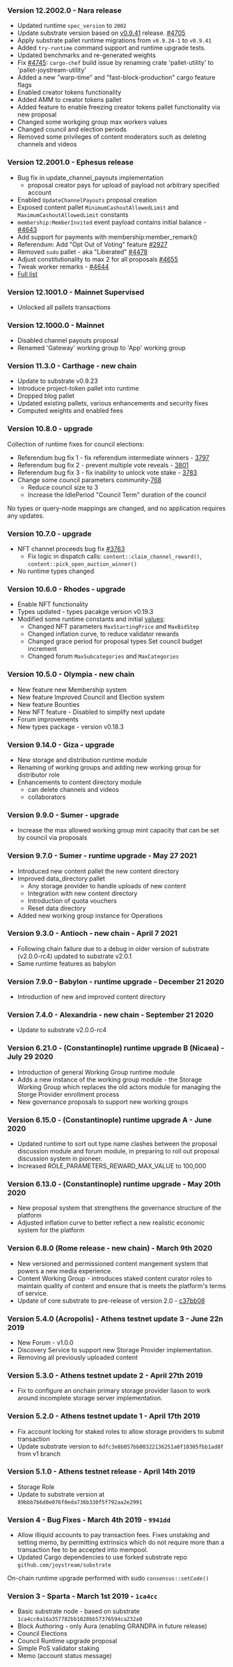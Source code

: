 ### Version 12.2002.0 - Nara release
  - Updated runtime `spec_version` to `2002`
  - Update substrate version based on [v0.9.41](https://github.com/paritytech/substrate/tree/polkadot-v0.9.41) release. [#4705](https://github.com/Joystream/joystream/pull/4705)
  - Apply substrate pallet runtime migrations from `v0.9.24-1` to `v0.9.41`
  - Added `try-runtime` command support and runtime upgrade tests.
  - Updated benchmarks and re-generated weights
  - Fix [#4745](https://github.com/Joystream/joystream/issues/4745): `cargo-chef` build issue by renaming crate 'pallet-utility' to 'pallet-joystream-utility'
  - Added a new "warp-time" and "fast-block-production" cargo feature flags
  - Enabled creator tokens functionality
  - Added AMM to creator tokens pallet
  - Added feature to enable freezing creator tokens pallet functionality via new proposal
  - Changed some workging group max workers values
  - Changed council and election periods
  - Removed some privileges of content moderators such as deleting channels and videos

### Version 12.2001.0 - Ephesus release
  - Bug fix in update_channel_payouts implementation
    - proposal creator pays for upload of payload not arbitrary specified account
  - Enabled `UpdateChannelPayouts` proposal creation
  - Exposed content pallet `MinimumCashoutAllowedLimit` and `MaximumCashoutAllowedLimit` constants
  - `membership:MemberInvited` event payload contains initial balance - [#4643](https://github.com/Joystream/joystream/issues/4643)
  - Add support for payments with membership:member_remark()
  - Referendum: Add "Opt Out of Voting" feature [#2927](https://github.com/Joystream/joystream/issues/2927)
  - Removed `sudo` pallet - aka "Liberated" [#4478](https://github.com/Joystream/joystream/pull/4478)
  - Adjust constitutionality to max 2 for all proposals [#4655](https://github.com/Joystream/joystream/issues/4655#issuecomment-1443238442)
  - Tweak worker remarks - [#4644](https://github.com/Joystream/joystream/pull/4644)
  - [Full list](https://github.com/Joystream/joystream/issues/4563)

### Version 12.1001.0 - Mainnet Supervised
  - Unlocked all pallets transactions

### Version 12.1000.0 - Mainnet
  - Disabled channel payouts proposal
  - Renamed 'Gateway' working group to 'App' working group

### Version 11.3.0 - Carthage - new chain
  - Update to substrate v0.9.23
  - Introduce project-token pallet into runtime
  - Dropped blog pallet
  - Updated existing pallets, various enhancements and security fixes
  - Computed weights and enabled fees

### Version 10.8.0 - upgrade
Collection of runtime fixes for council elections:
  - Referendum bug fix 1 - fix referendum intermediate winners - [3797](https://github.com/Joystream/joystream/pull/3797)
  - Referendum bug fix 2 - prevent multiple vote reveals - [3801](https://github.com/Joystream/joystream/pull/3801)
  - Referendum bug fix 3 - fix inability to unlock vote stake - [3783](https://github.com/Joystream/joystream/pull/3783)
- Change some council parameters community-[768](https://github.com/Joystream/community-repo/issues/768)
  - Reduce council size to 3
  - Increase the IdlePeriod "Council Term" duration of the council

No types or query-node mappings are changed, and no application requires any updates.

### Version 10.7.0 - upgrade
- NFT channel proceeds bug fix [#3763](https://github.com/Joystream/joystream/pull/3763)
  - Fix logic in dispatch calls: `content::claim_channel_reward()`, `content::pick_open_auction_winner()`
- No runtime types changed

### Version 10.6.0 - Rhodes - upgrade
- Enable NFT functionality
- Types updated - types pacakge version v0.19.3
- Modified some runtime constants and initial [values](https://github.com/Joystream/joystream/pull/3678):
  - Changed NFT parameters `MaxStartingPrice` and `MaxBidStep`
  - Changed inflation curve, to reduce validator rewards
  - Changed grace period for proposal types Set council budget increment
  - Changed forum `MaxSubcategories` and `MaxCategories`

### Version 10.5.0 - Olympia - new chain
- New feature new Membership system
- New feature Improved Council and Election system
- New feature Bounties
- New NFT feature - Disabled to simplify next update
- Forum improvements
- New types package - version v0.18.3

### Version 9.14.0 - Giza - upgrade
- New storage and distribution runtime module
- Renaming of working groups and adding new working group for distributor role
- Enhancements to content directory module
  - can delete channels and videos
  - collaborators

### Version 9.9.0 - Sumer - upgrade
- Increase the max allowed working group mint capacity that can be set by council via proposals

### Version 9.7.0 - Sumer - runtime upgrade - May 27 2021
- Introduced new content pallet the new content directory
- Improved data_directory pallet
  - Any storage provider to handle uploads of new content
  - Integration with new content directory
  - Introduction of quota vouchers
  - Reset data directory
- Added new working group instance for Operations

### Version 9.3.0 - Antioch - new chain - April 7 2021
- Following chain failure due to a debug in older version of substrate (v2.0.0-rc4) updated to substrate v2.0.1
- Same runtime features as babylon

### Version 7.9.0 - Babylon - runtime upgrade - December 21 2020
- Introduction of new and improved content directory

### Version 7.4.0 - Alexandria - new chain - September 21 2020
- Update to substrate v2.0.0-rc4

### Version 6.21.0 - (Constantinople) runtime upgrade B (Nicaea) - July 29 2020

- Introduction of general Working Group runtime module
- Adds a new instance of the working group module - the Storage Working Group which
  replaces the old actors module for managing the Storge Provider enrollment process
- New governance proposals to support new working groups

### Version 6.15.0 - (Constantinople) runtime upgrade A - June 2020

- Updated runtime to sort out type name clashes between the proposal discussion module
  and forum module, in preparing to roll out proposal discussion system in pioneer.
- Increased ROLE_PARAMETERS_REWARD_MAX_VALUE to 100,000

### Version 6.13.0 - (Constantinople) runtime upgrade - May 20th 2020

- New proposal system that strengthens the governance structure of the platform
- Adjusted inflation curve to better reflect a new realistic economic system for the platform

### Version 6.8.0 (Rome release - new chain) - March 9th 2020

- New versioned and permissioned content mangement system that powers a new media experience.
- Content Working Group - introduces staked content curator roles to maintain quality of content and ensure that is meets the platform's terms of service.
- Update of core substrate to pre-release of version 2.0 - [c37bb08](https://github.com/paritytech/substrate/commit/c37bb08535c49a12320af7facfd555ce05cce2e8)

### Version 5.4.0 (Acropolis) - Athens testnet update 3 - June 22n 2019

- New Forum - v1.0.0
- Discovery Service to support new Storage Provider implementation.
- Removing all previously uploaded content

### Version 5.3.0 - Athens testnet update 2 - April 27th 2019

- Fix to configure an onchain primary storage provider liason to work around incomplete storage server implementation.

### Version 5.2.0 - Athens testnet update 1 - April 17th 2019

- Fix account locking for staked roles to allow storage providers to submit transaction
- Update substrate version to `6dfc3e8b057bb00322136251a0f10305fbb1ad8f` from v1 branch

### Version 5.1.0 - Athens testnet release - April 14th 2019

- Storage Role
- Update to substrate version at `89bbb7b6d0e076f0eda736b330f5f792aa2e2991`

### Version 4 - Bug Fixes - March 4th 2019 - `9941dd`

- Allow illiquid accounts to pay transaction fees. Fixes unstaking and setting memo, by permitting extrinsics which do not require more than a transaction fee to be accepted into mempool.
- Updated Cargo dependencies to use forked substrate repo `github.com/joystream/substrate`

On-chain runtime upgrade performed with sudo `consensus::setCode()`

### Version 3 - Sparta - March 1st 2019 - `1ca4cc`

- Basic substrate node - based on substrate `1ca4cc0a16a357782bb1028bb57376594ca232a0`
- Block Authoring - only Aura (enabling GRANDPA in future release)
- Council Elections
- Council Runtime upgrade proposal
- Simple PoS validator staking
- Memo (account status message)
